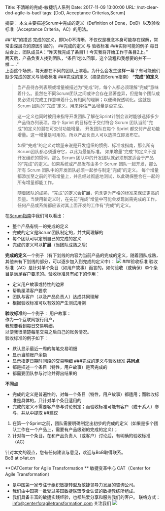 Title: 不清晰的完成-敏捷坑人系列
Date: 2017-11-09 13:00:00
URL: /not-clear-dod-agile-is-bad/
tags: [DoD, Acceptance Criterias,Scrum]

摘要：
本文主要描述Scrum中完成的定义（Definition of Done，DoD）以及验收标准（Acceptance Criteria，AC）的用法。

##“坑”的描述
完成的定义，即DoD不清晰，不仅仅是概念本身可能存在误解，常常由深层次的原因引起的。
##完成的定义 与 验收标准
###实际可能的例子
每日站会上，团队成员A：“昨天我完成了条目1！今天我将开始工作于条目2上。”  
两天后，产品负责人找到团队，“条目1怎么回事，这个流程和我想要的并不一样……”  
上面这个场景，每天都在不同的团队上演着。为什么会发生这样一幕？有可能他们缺少完成的定义与验收标准
###完成的定义（摘录自Scrum指南）
**“完成”的定义**  
> 当产品待办列表项或增量被描述为“完成”时，每个人都必须理解“完成”意味着什么。虽然在不同Scrum团队之间或许会存在显著差异，但是每个团队成员必须对完成工作意味着什么有相同的理解；以便确保透明化。这就是 Scrum 团队的“完成”定义，用来评估产品增量是否完成。   
> 
> 这一定义也同时被用来指导开发团队了解在Sprint计划会议时能够选择多少产品待办列表项。每个 Sprint 的目标在于交付符合 Scrum 团队当前“完成”的定义的潜在可交付功能增量。 开发团队在每个 Sprint 都交付产品功能增量。这一增量是可用的，所以产品负责人可以选择立即发布它。  
> 
> 如果“完成”的定义对增量来说是开发组织的惯例、标准或指南，那么所有Scrum团队都必须遵守它，以此为最低标准。 如果增量“完成”的定义不是开发组织的惯例，那么 Scrum 团队中的开发团队就必须制定适合于产品的“完成”的定义。如果系统或产品发布由多个 Scrum 团队一起开发，那么所有 Scrum 团队中的开发团队必须一起参与制定“完成”的定义。 每个增量都添加至之前的所有增量上，并且经过彻底地测试，以此确保整合在一起的所有增量都能工作。   
> 
> 随着团队的成熟，“完成”的定义会**扩展**，包含更为严格的标准来保证更高的质量。当使用新定义时，在先前“完成”增量中可能会发现尚需完成的工作。任何产品或系统都应该对其上面开发的工作有“完成”的定义。

在[Scrum指南](scrumguides.org)中我们可以看出：
- 整个产品有统一的完成的定义
- 完成的定义是Scrum团队制定的，并共同理解的
- 每个团队可以定制自己的完成的定义
- 完成的定义可以**扩展**（当团队成熟之后）

**完成的定义**一个例子（有下划线的内容为当前产品的完成的定义，随着团队成熟，其他未有下划线的部分，可以逐步加入到完成的定义中）：
![](./_image/DefinitionofDone.png)
###验收标准
验收标准（AC）是针对单个条目（如用户故事）而言的，如何验收（或确保）单个条目是满足客户要求的。验收标准具有如下的作用：
- 定义用户故事或特性的边界
- 帮助厘清客户要求
- 团队与客户（以及产品负责人）达成共同理解
- 根据验收标准可以有效的产生测试用例

**验收标准**的一个例子：
用户故事：  
作为一个互联网银行用户，    
我想要看到每日交易明细，  
以便我很清楚每笔交易之后自己的账务情况。  
验收标准的例子如下：  
- 默认显示最近一周的每笔交易明细
- 显示当前账户余额
- 显示指定日期时间段的交易明细
###完成的定义与验收标准
**共同点**  
- 都是描述一个条目（特性，用户故事）是否完成的
- 都需要团队参与讨论并得出结果的

**不同点**  
- 完成的定义是普遍性的，对每一个条目（特性，用户故事）都适用；而验收标准是具体的，只针对单个条目适用的
- 完成的定义不需要客户参与讨论制定；而验收标准可能有客户（或干系人）参与，并从中提取
##建议
1. 在第一个Sprint之前，团队需要明确制定出初步的完成的定义（如果是多个团队工作在一个产品上，需要有产品级别的完成的定义）；  
2. 针对每一个条目，在和产品负责人（或客户）讨论后，有明确的验收标准（AC）

针对本文的观点，您有任何建议与意见，欢迎与BoB取得联系。  
BoB at c4at.cn

**CATCenter for Agile Transformation ** 敏捷变革中心 CAT（Center for Agile Transformation）
- 是中国第一家专注于组织敏捷转型及敏捷领导力发展的咨询公司。
- 我们由中国第一批受过美国敏捷联盟专业认证的敏捷教练所组成。
- 我们具备丰富的敏捷实践经验，也都热爱分享和服务我们的客户。
联络方式：
info@centerforagiletransformation.com
关注我们 
![](/Scrum精髓/_image/qrcode_for_gh_fbcf1af29ce7_258.jpg)

